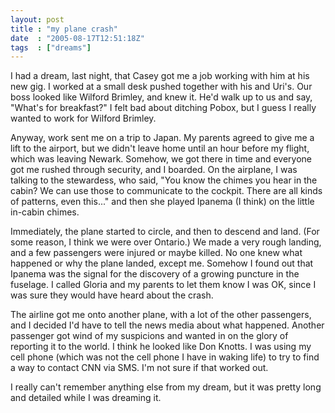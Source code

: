 ```yaml
---
layout: post
title : "my plane crash"
date  : "2005-08-17T12:51:18Z"
tags  : ["dreams"]
---
```

I had a dream, last night, that Casey got me a job working with him at his new gig.  I worked at a small desk pushed together with his and Uri's.  Our boss looked like Wilford Brimley, and knew it.  He'd walk up to us and say, "What's for breakfast?"  I felt bad about ditching Pobox, but I guess I really wanted to work for Wilford Brimley.

Anyway, work sent me on a trip to Japan.  My parents agreed to give me a lift to the airport, but we didn't leave home until an hour before my flight, which was leaving Newark.  Somehow, we got there in time and everyone got me rushed through security, and I boarded.  On the airplane, I was talking to the stewardess, who said, "You know the chimes you hear in the cabin?  We can use those to communicate to the cockpit.  There are all kinds of patterns, even this..." and then she played Ipanema (I think) on the little in-cabin chimes.

Immediately, the plane started to circle, and then to descend and land.  (For some reason, I think we were over Ontario.)  We made a very rough landing, and a few passengers were injured or maybe killed.  No one knew what happened or why the plane landed, except me.  Somehow I found out that Ipanema was the signal for the discovery of a growing puncture in the fuselage.  I called Gloria and my parents to let them know I was OK, since I was sure they would have heard about the crash.

The airline got me onto another plane, with a lot of the other passengers, and I decided I'd have to tell the news media about what happened.  Another passenger got wind of my suspicions and wanted in on the glory of reporting it to the world.  I think he looked like Don Knotts.  I was using my cell phone (which was not the cell phone I have in waking life) to try to find a way to contact CNN via SMS.  I'm not sure if that worked out.

I really can't remember anything else from my dream, but it was pretty long and detailed while I was dreaming it. 

